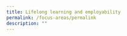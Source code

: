 ```yaml
---
title: Lifelong learning and employability
permalink: /focus-areas/permalink
description: ""
---
```

